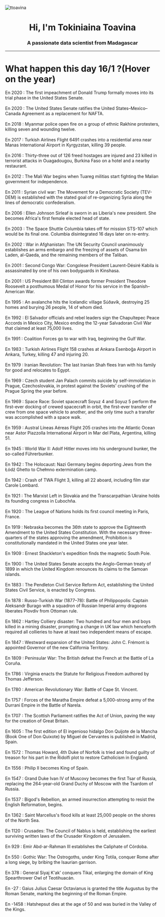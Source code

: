 
<p align="left"> <img src="https://komarev.com/ghpvc/?username=ttoavina&label=Profile%20views&color=0e75b6&style=flat" alt="ttoavina" /> </p>
<h1 align="center">Hi, I'm Tokiniaina Toavina</h1>
<h3 align="center">A passionate data scientist from Madagascar</h3>
    
<hr/>
<h1> What happen this day 16/1 ?(Hover on the year)</h1>

En 2020 : The first impeachment of Donald Trump formally moves into its trial phase in the United States Senate.
<br/><br/>
En 2020 : The United States Senate ratifies the United States–Mexico–Canada Agreement as a replacement for NAFTA.
<br/><br/>
En 2018 : Myanmar police open fire on a group of ethnic Rakhine protesters, killing seven and wounding twelve.
<br/><br/>
En 2017 : Turkish Airlines Flight 6491 crashes into a residential area near Manas International Airport in Kyrgyzstan, killing 39 people.
<br/><br/>
En 2016 : Thirty-three out of 126 freed hostages are injured and 23 killed in terrorist attacks in Ouagadougou, Burkina Faso on a hotel and a nearby restaurant.
<br/><br/>
En 2012 : The Mali War begins when Tuareg militias start fighting the Malian government for independence.
<br/><br/>
En 2011 : Syrian civil war: The Movement for a Democratic Society (TEV-DEM) is established with the stated goal of re-organizing Syria along the lines of democratic confederalism.
<br/><br/>
En 2006 : Ellen Johnson Sirleaf is sworn in as Liberia's new president. She becomes Africa's first female elected head of state.
<br/><br/>
En 2003 : The Space Shuttle Columbia takes off for mission STS-107 which would be its final one. Columbia disintegrated 16 days later on re-entry.
<br/><br/>
En 2002 : War in Afghanistan: The UN Security Council unanimously establishes an arms embargo and the freezing of assets of Osama bin Laden, al-Qaeda, and the remaining members of the Taliban.
<br/><br/>
En 2001 : Second Congo War: Congolese President Laurent-Désiré Kabila is assassinated by one of his own bodyguards in Kinshasa.
<br/><br/>
En 2001 : US President Bill Clinton awards former President Theodore Roosevelt a posthumous Medal of Honor for his service in the Spanish–American War.
<br/><br/>
En 1995 : An avalanche hits the Icelandic village Súðavík, destroying 25 homes and burying 26 people, 14 of whom died.
<br/><br/>
En 1992 : El Salvador officials and rebel leaders sign the Chapultepec Peace Accords in Mexico City, Mexico ending the 12-year Salvadoran Civil War that claimed at least 75,000 lives.
<br/><br/>
En 1991 : Coalition Forces go to war with Iraq, beginning the Gulf War.
<br/><br/>
En 1983 : Turkish Airlines Flight 158 crashes at Ankara Esenboğa Airport in Ankara, Turkey, killing 47 and injuring 20.
<br/><br/>
En 1979 : Iranian Revolution: The last Iranian Shah flees Iran with his family for good and relocates to Egypt.
<br/><br/>
En 1969 : Czech student Jan Palach commits suicide by self-immolation in Prague, Czechoslovakia, in protest against the Soviets' crushing of the Prague Spring the year before.
<br/><br/>
En 1969 : Space Race: Soviet spacecraft Soyuz 4 and Soyuz 5 perform the first-ever docking of crewed spacecraft in orbit, the first-ever transfer of crew from one space vehicle to another, and the only time such a transfer was accomplished with a space walk.
<br/><br/>
En 1959 : Austral Líneas Aéreas Flight 205 crashes into the Atlantic Ocean near Astor Piazzolla International Airport in Mar del Plata, Argentina, killing 51.
<br/><br/>
En 1945 : World War II: Adolf Hitler moves into his underground bunker, the so-called Führerbunker.
<br/><br/>
En 1942 : The Holocaust: Nazi Germany begins deporting Jews from the Łódź Ghetto to Chełmno extermination camp.
<br/><br/>
En 1942 : Crash of TWA Flight 3, killing all 22 aboard, including film star Carole Lombard.
<br/><br/>
En 1921 : The Marxist Left in Slovakia and the Transcarpathian Ukraine holds its founding congress in Ľubochňa.
<br/><br/>
En 1920 : The League of Nations holds its first council meeting in Paris, France.
<br/><br/>
En 1919 : Nebraska becomes the 36th state to approve the Eighteenth Amendment to the United States Constitution. With the necessary three-quarters of the states approving the amendment, Prohibition is constitutionally mandated in the United States one year later.
<br/><br/>
En 1909 : Ernest Shackleton's expedition finds the magnetic South Pole.
<br/><br/>
En 1900 : The United States Senate accepts the Anglo-German treaty of 1899 in which the United Kingdom renounces its claims to the Samoan islands.
<br/><br/>
En 1883 : The Pendleton Civil Service Reform Act, establishing the United States Civil Service, is enacted by Congress.
<br/><br/>
En 1878 : Russo-Turkish War (1877–78): Battle of Philippopolis: Captain Aleksandr Burago with a squadron of Russian Imperial army dragoons liberates Plovdiv from Ottoman rule.
<br/><br/>
En 1862 : Hartley Colliery disaster: Two hundred and four men and boys killed in a mining disaster, prompting a change in UK law which henceforth required all collieries to have at least two independent means of escape.
<br/><br/>
En 1847 : Westward expansion of the United States: John C. Frémont is appointed Governor of the new California Territory.
<br/><br/>
En 1809 : Peninsular War: The British defeat the French at the Battle of La Coruña.
<br/><br/>
En 1786 : Virginia enacts the Statute for Religious Freedom authored by Thomas Jefferson.
<br/><br/>
En 1780 : American Revolutionary War: Battle of Cape St. Vincent.
<br/><br/>
En 1757 : Forces of the Maratha Empire defeat a 5,000-strong army of the Durrani Empire in the Battle of Narela.
<br/><br/>
En 1707 : The Scottish Parliament ratifies the Act of Union, paving the way for the creation of Great Britain.
<br/><br/>
En 1605 : The first edition of El ingenioso hidalgo Don Quijote de la Mancha (Book One of Don Quixote) by Miguel de Cervantes is published in Madrid, Spain.
<br/><br/>
En 1572 : Thomas Howard, 4th Duke of Norfolk is tried and found guilty of treason for his part in the Ridolfi plot to restore Catholicism in England.
<br/><br/>
En 1556 : Philip II becomes King of Spain.
<br/><br/>
En 1547 : Grand Duke Ivan IV of Muscovy becomes the first Tsar of Russia, replacing the 264-year-old Grand Duchy of Moscow with the Tsardom of Russia.
<br/><br/>
En 1537 : Bigod's Rebellion, an armed insurrection attempting to resist the English Reformation, begins.
<br/><br/>
En 1362 : Saint Marcellus's flood kills at least 25,000 people on the shores of the North Sea.
<br/><br/>
En 1120 : Crusades: The Council of Nablus is held, establishing the earliest surviving written laws of the Crusader Kingdom of Jerusalem.
<br/><br/>
En 929 : Emir Abd-ar-Rahman III establishes the Caliphate of Córdoba.
<br/><br/>
En 550 : Gothic War: The Ostrogoths, under King Totila, conquer Rome after a long siege, by bribing the Isaurian garrison.
<br/><br/>
En 378 : General Siyaj K'ak' conquers Tikal, enlarging the domain of King Spearthrower Owl of Teotihuacán.
<br/><br/>
En -27 : Gaius Julius Caesar Octavianus is granted the title Augustus by the Roman Senate, marking the beginning of the Roman Empire.
<br/><br/>
En -1458 : Hatshepsut dies at the age of 50 and was buried in the Valley of the Kings.
<br/><br/>

